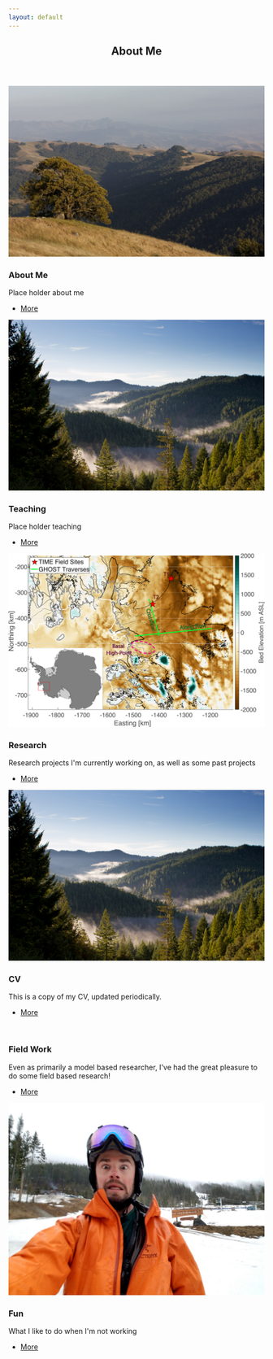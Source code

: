 ```yaml
---
layout: default
---
```


<!-- <\!-- Section -\-> -->
<!-- <section> -->
<!-- 	<header class="major"> -->
<!-- 		<h2>Erat lacinia</h2> -->
<!-- 	</header> -->
<!-- 	<div class="features"> -->
<!-- 		<article> -->
<!-- 			<span class="icon fa-diamond"></span> -->
<!-- 			<div class="content"> -->
<!-- 				<h3>Portitor ullamcorper</h3> -->
<!-- 				<p>Aenean ornare velit lacus, ac varius enim lorem ullamcorper dolore. Proin aliquam facilisis ante interdum. Sed nulla amet lorem feugiat tempus aliquam.</p> -->
<!-- 			</div> -->
<!-- 		</article> -->
<!-- 		<article> -->
<!-- 			<span class="icon fa-paper-plane"></span> -->
<!-- 			<div class="content"> -->
<!-- 				<h3>Sapien veroeros</h3> -->
<!-- 				<p>Aenean ornare velit lacus, ac varius enim lorem ullamcorper dolore. Proin aliquam facilisis ante interdum. Sed nulla amet lorem feugiat tempus aliquam.</p> -->
<!-- 			</div> -->
<!-- 		</article> -->
<!-- 		<article> -->
<!-- 			<span class="icon fa-rocket"></span> -->
<!-- 			<div class="content"> -->
<!-- 				<h3>Quam lorem ipsum</h3> -->
<!-- 				<p>Aenean ornare velit lacus, ac varius enim lorem ullamcorper dolore. Proin aliquam facilisis ante interdum. Sed nulla amet lorem feugiat tempus aliquam.</p> -->
<!-- 			</div> -->
<!-- 		</article> -->
<!-- 		<article> -->
<!-- 			<span class="icon fa-signal"></span> -->
<!-- 			<div class="content"> -->
<!-- 				<h3>Sed magna finibus</h3> -->
<!-- 				<p>Aenean ornare velit lacus, ac varius enim lorem ullamcorper dolore. Proin aliquam facilisis ante interdum. Sed nulla amet lorem feugiat tempus aliquam.</p> -->
<!-- 			</div> -->
<!-- 		</article> -->
<!-- 	</div> -->
<!-- </section> -->



<!-- Section -->
<section>
  
  <header class="major">
    <h2><a id="target_about">About Me</a></h2>
  </header>
  <div class="posts">
    <article>
      <a href="{{ 'about_me.html' | absolute_url }}" class="image"><img src="assets/images/henryCoe.jpg" alt="" /></a>
      <h3>About Me</h3>
      <p>Place holder about me</p>
      <ul class="actions">
	<li><a href="{{ 'about_me.html' | absolute_url }}" class="button">More</a></li>
      </ul>
    </article>
        <article>
      <a href="{{ 'teaching.html' | absolute_url }}" class="image"><img src="assets/images/trees.jpg" alt="" /></a>
      <h3>Teaching</h3>
      <p>Place holder teaching</p>
      <ul class="actions">
	<li><a href="{{ 'teaching.html' | absolute_url }}" class="button">More</a></li>
      </ul>
    </article>
    <article>
      <a href="{{ 'research.html' | absolute_url}}" class="image"><img src="assets/images/JGR1.jpg" alt="" /></a>
      <h3>Research</h3>
      <p>Research projects I'm currently working on, as well as some past projects</p>
      <ul class="actions">
	<li><a href="{{ 'research.html' | absolute_url}}" class="button">More</a></li>
      </ul>
    </article>
        <article>
      <a href="{{ 'cv.html' | absolute_url }}" class="image"><img src="assets/images/trees.jpg" alt="" /></a>
      <h3>CV</h3>
      <p>This is a copy of my CV, updated periodically.  </p>
      <ul class="actions">
	<li><a href="{{ 'cv.html' | absolute_url }}" class="button">More</a></li>
      </ul>
    </article>
    <article>
      <a href="{{ 'fieldwork.html' | absolute_url }}" class="image"><img src="assets/images/paulMcmShelf.jpg" alt="" /></a>
      <h3>Field Work</h3>
      <p>Even as primarily a model based researcher, I've had the great pleasure to do some field based research!</p>
      <ul class="actions">
	<li><a href="{{ 'fieldwork.html' | absolute_url }}" class="button">More</a></li>
      </ul>
    </article>
    <article>
      <a href="{{ 'fun.html' | absolute_url }}" class="image"><img src="assets/images/fun.jpg" alt="" /></a>
      <h3>Fun</h3>
      <p>What I like to do when I'm not working </p>
      <ul class="actions">
	<li><a href="{{ 'fun.html' | absolute_url }}" class="button">More</a></li>
      </ul>
    </article>
  </div>
</section>
